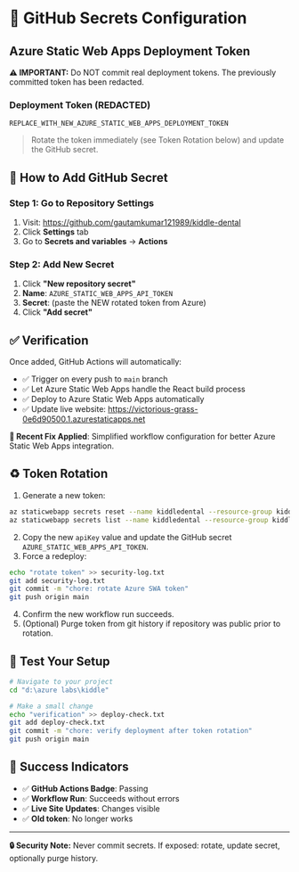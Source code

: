 # 🔐 GitHub Secrets Configuration

## Azure Static Web Apps Deployment Token

**⚠️ IMPORTANT:** Do NOT commit real deployment tokens. The previously committed token has been redacted.

### Deployment Token (REDACTED)
```
REPLACE_WITH_NEW_AZURE_STATIC_WEB_APPS_DEPLOYMENT_TOKEN
```
> Rotate the token immediately (see Token Rotation below) and update the GitHub secret.

## 🎯 How to Add GitHub Secret

### Step 1: Go to Repository Settings
1. Visit: https://github.com/gautamkumar121989/kiddle-dental
2. Click **Settings** tab
3. Go to **Secrets and variables** → **Actions**

### Step 2: Add New Secret
1. Click **"New repository secret"**
2. **Name**: `AZURE_STATIC_WEB_APPS_API_TOKEN`
3. **Secret**: (paste the NEW rotated token from Azure)
4. Click **"Add secret"**

## ✅ Verification

Once added, GitHub Actions will automatically:
- ✅ Trigger on every push to `main` branch  
- ✅ Let Azure Static Web Apps handle the React build process
- ✅ Deploy to Azure Static Web Apps automatically
- ✅ Update live website: https://victorious-grass-0e6d90500.1.azurestaticapps.net

**🔧 Recent Fix Applied**: Simplified workflow configuration for better Azure Static Web Apps integration.

## ♻️ Token Rotation

1. Generate a new token:
```bash
az staticwebapp secrets reset --name kiddledental --resource-group kiddle-dental-rg
az staticwebapp secrets list --name kiddledental --resource-group kiddle-dental-rg
```
2. Copy the new `apiKey` value and update the GitHub secret `AZURE_STATIC_WEB_APPS_API_TOKEN`.
3. Force a redeploy:
```bash
echo "rotate token" >> security-log.txt
git add security-log.txt
git commit -m "chore: rotate Azure SWA token"
git push origin main
```
4. Confirm the new workflow run succeeds.
5. (Optional) Purge token from git history if repository was public prior to rotation.

## 🚀 Test Your Setup

```bash
# Navigate to your project
cd "d:\azure labs\kiddle"

# Make a small change
echo "verification" >> deploy-check.txt
git add deploy-check.txt
git commit -m "chore: verify deployment after token rotation"
git push origin main
```

## 🎉 Success Indicators

- ✅ **GitHub Actions Badge**: Passing
- ✅ **Workflow Run**: Succeeds without errors  
- ✅ **Live Site Updates**: Changes visible
- ✅ **Old token**: No longer works

---

**🔒 Security Note:** Never commit secrets. If exposed: rotate, update secret, optionally purge history.
